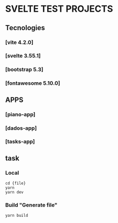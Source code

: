 # SVELTE TEST PROJECTS

## Tecnologies
### [vite 4.2.0]
### [svelte 3.55.1]
### [bootstrap 5.3]
### [fontawesome 5.10.0]

## APPS
### [piano-app]
### [dados-app]
### [tasks-app]

## task
### Local
    cd {file}
    yarn
    yarn dev

### Build "Generate file"
    yarn build